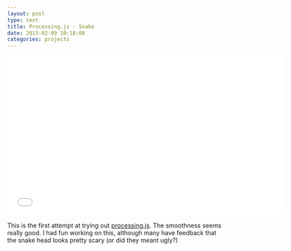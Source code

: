 ```yaml
---
layout: post
type: text
title: Processing.js - Snake
date: 2013-02-09 10:18:00
categories: projects
---
```


<div class="iframe-rwd">
    <iframe seamless sandbox="allow-same-origin allow-scripts" src="/progressingjs/index.html" frameborder="0" allowtransparency="true" scrolling="no" marginwidth="0" marginheight="0" width="640" height="370"></iframe>
</div>

This is the first attempt at trying out [processing.js](http://processingjs.org/). The smoothness seems really good. I had fun working on this, although many have feedback that the snake head looks pretty scary (or did they meant ugly?)